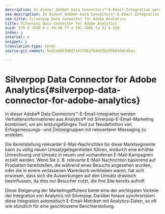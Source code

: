 ```yaml
---
description: In dieser Adobe® Data Connectors™-E-Email-Integration werden Verhaltensinformationen aus Analytics® mit Silverpop-E-Email-Marketing kombiniert, um ein leistungsfähiges Tool zur Neudefinition von Erfolgsmessungs- und Zielzielgruppen mit relevanterer Messaging zu erstellen.
seo-description: In dieser Adobe® Data Connectors™-E-Email-Integration werden Verhaltensinformationen aus Analytics® mit Silverpop-E-Email-Marketing kombiniert, um ein leistungsfähiges Tool zur Neudefinition von Erfolgsmessungs- und Zielzielgruppen mit relevanterer Messaging zu erstellen.
seo-title: Silverpop Data Connector for Adobe Analytics
title: Silverpop Data Connector for Adobe Analytics
uuid: 579 d 3100-4 c 44-48 ff-a 181-1465 fa 32 b 250
index: y
internal: n
snippet: y
translation-type: tm+mt
source-git-commit: 5e22d080398d74df29b1f849258e6500168cd5aa

---
```



# Silverpop Data Connector for Adobe Analytics{#silverpop-data-connector-for-adobe-analytics}

In dieser Adobe® Data Connectors™-E-Email-Integration werden Verhaltensinformationen aus Analytics® mit Silverpop-E-Email-Marketing kombiniert, um ein leistungsfähiges Tool zur Neudefinition von Erfolgsmessungs- und Zielzielgruppen mit relevanterer Messaging zu erstellen.

Die Bereitstellung relevanter E-Mail-Nachrichten für diese Marktsegmente kann zu völlig neuen Umsatzgelegenheiten führen, wodurch eine erhöhte Umrechnung und Umsatz in neuen und vorhandenen E-Mail-Kampagnen erzielt werden. Wenn Sie z. B. relevante E-Mail-Nachrichten basierend auf Produkten bereitstellen, die während eines Besuchs angesehen wurden, oder die in einem verlassenen Warenkorb verblieben waren, hat sich erwiesen, dass sich die Auswirkungen auf den Umsatz drastisch beeinflussen, da dies nur Besucher nutzt, die Ihre Site bereits aufruft.

Diese Steigerung der Marketingeffizienz bietet eine der wichtigsten Vorteile der Integration von Analytics mit Silverpop. Darüber hinaus synchronisiert diese Integration automatisch E-Email-Metriken mit Analytics-Daten, so oft wie stündlich für eine geschlossene Berichterstellung.
